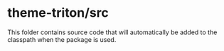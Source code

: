 # theme-triton/src

This folder contains source code that will automatically be added to the classpath when
the package is used.

